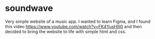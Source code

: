 # soundwave

Very simple website of a music app.
I wanted to learn Figma, and I found this video https://www.youtube.com/watch?v=FK4YusHIIj0 and then decided to bring the website to life with simple html and css.

